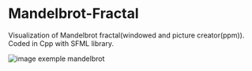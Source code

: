 # Mandelbrot-Fractal
Visualization of Mandelbrot fractal(windowed and picture creator(ppm)).
Coded in Cpp with SFML library.

![image exemple mandelbrot](https://raw.githubusercontent.com/ArthurSenpaii/Mandelbrot-Fractal/Threading/example.png)
